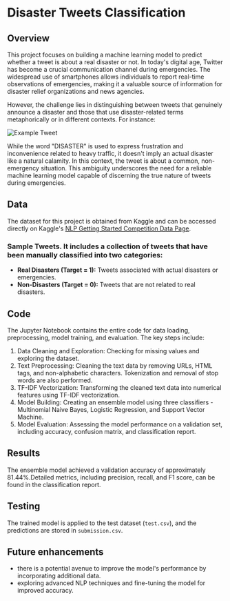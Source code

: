 # Disaster Tweets Classification

## Overview
This project focuses on building a machine learning model to predict whether a tweet is about a real disaster or not. In today's digital age, Twitter has become a crucial communication channel during emergencies. The widespread use of smartphones allows individuals to report real-time observations of emergencies, making it a valuable source of information for disaster relief organizations and news agencies.

However, the challenge lies in distinguishing between tweets that genuinely announce a disaster and those that use disaster-related terms metaphorically or in different contexts. For instance:

![Example Tweet](https://i.postimg.cc/wjhCjYTd/tweet.png)

While the word "DISASTER" is used to express frustration and inconvenience related to heavy traffic, it doesn't imply an actual disaster like a natural calamity. In this context, the tweet is about a common, non-emergency situation. 
This ambiguity underscores the need for a reliable machine learning model capable of discerning the true nature of tweets during emergencies.

## Data
The dataset for this project is obtained from Kaggle and can be accessed directly on Kaggle's [NLP Getting Started Competition Data Page](https://www.kaggle.com/competitions/nlp-getting-started/data?select=train.csv).

### Sample Tweets. It includes a collection of tweets that have been manually classified into two categories:

- **Real Disasters (Target = 1):** Tweets associated with actual disasters or emergencies.
- **Non-Disasters (Target = 0):** Tweets that are not related to real disasters.


## Code
The Jupyter Notebook contains the entire code for data loading, preprocessing, model training, and evaluation. The key steps include:

1. Data Cleaning and Exploration: Checking for missing values and exploring the dataset.
2. Text Preprocessing: Cleaning the text data by removing URLs, HTML tags, and non-alphabetic characters. Tokenization and removal of stop words are also performed.
3. TF-IDF Vectorization: Transforming the cleaned text data into numerical features using TF-IDF vectorization.
4. Model Building: Creating an ensemble model using three classifiers - Multinomial Naive Bayes, Logistic Regression, and Support Vector Machine.
5. Model Evaluation: Assessing the model performance on a validation set, including accuracy, confusion matrix, and classification report.

## Results
The ensemble model achieved a validation accuracy of approximately 81.44%.Detailed metrics, including precision, recall, and F1 score, can be found in the classification report.

## Testing
The trained model is applied to the test dataset (`test.csv`), and the predictions are stored in `submission.csv`.

## Future enhancements 
- there is a potential avenue to improve the model's performance by incorporating additional data.
- exploring advanced NLP techniques and fine-tuning the model for improved accuracy.



